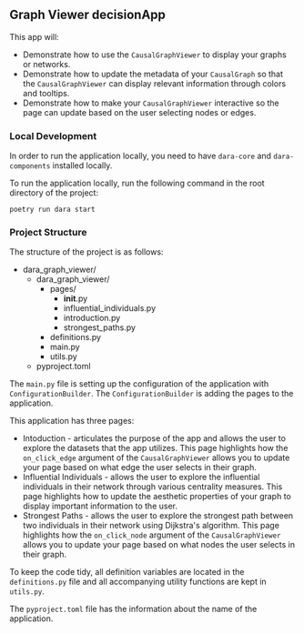 ## Graph Viewer decisionApp


This app will:
- Demonstrate how to use the `CausalGraphViewer` to display your graphs or networks.
- Demonstrate how to update the metadata of your `CausalGraph` so that the `CausalGraphViewer` can display relevant information through colors and tooltips.
- Demonstrate how to make your `CausalGraphViewer` interactive so the page can update based on the user selecting nodes or edges.


### Local Development

In order to run the application locally, you need to have `dara-core` and `dara-components` installed locally. 

To run the application locally, run the following command in the root directory of the project:

```
poetry run dara start
```


### Project Structure

The structure of the project is as follows:
- dara_graph_viewer/
    - dara_graph_viewer/
        - pages/
            - __init__.py
            - influential_individuals.py
            - introduction.py
            - strongest_paths.py
        - definitions.py
        - main.py
        - utils.py
    - pyproject.toml

The `main.py` file is setting up the configuration of the application with `ConfigurationBuilder`. 
The `ConfigurationBuilder` is adding the pages to the application.

This application has three pages:
- Intoduction - articulates the purpose of the app and allows the user to explore the datasets that the app utilizes. This page highlights how the `on_click_edge` argument of the `CausalGraphViewer` allows you to update your page based on what edge the user selects in their graph.
- Influential Individuals - allows the user to explore the influential individuals in their network through various centrality measures. This page highlights how to update the aesthetic properties of your graph to display important information to the user.
- Strongest Paths - allows the user to explore the strongest path between two individuals in their network using Dijkstra's algorithm. This page highlights how the `on_click_node` argument of the `CausalGraphViewer` allows you to update your page based on what nodes the user selects in their graph.

To keep the code tidy, all definition variables are located in the `definitions.py` file and all accompanying utility functions are kept in `utils.py`.

The `pyproject.toml` file has the information about the name of the application.
